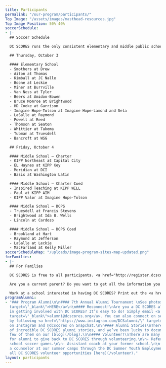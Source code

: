 ```yaml
---
title: Participants
permalink: "/our-program/participants/"
Top Image: "/assets/images/masthead-resources.jpg"
Top Image Position: 50% 40%
soccerSchedule:
- |-
  ## Soccer Schedule

  DC SCORES runs the only consistent elementary and middle public school soccer leagues for both boys and girls in the District of Columbia. Additionally, beginning in the fall of 2016, DC SCORES is running the DC SCORES City League, a District-wide recreation center soccer league run in partnership with the DC Department of Parks and Recreation. <a href="https://www.google.com/maps/d/u/0/viewer?mid=1ArueGtkLKryfnhjFva-7hHSZlD8&ll=38.8939219214454%2C-77.01469049999997&z=12" target="_blank">MAP of SITES</a>

  ## Thursday, October 3

  #### Elementary School
  - Smothers at Drew
  - Aiton at Thomas
  - Kimball at JC Nalle
  - Boone at Leckie
  - Miner at Burrville
  - Van Ness at Tyler
  - Beers at Amidon-Bowen
  - Bruce Monroe at Brightwood
  - HD Cooke at Garrison
  - Imagine Hope-Tolson at Imagine Hope-Lamond and Sela
  - LaSalle at Raymond
  - Powell at Reed
  - Thomson at Seaton
  - Whittier at Takoma
  - Tubman at Truesdell
  - Bancroft at WSG

  ## Friday, October 4

  #### Middle School – Charter
  - KIPP Northeast at Capital City
  - EL Haynes at KIPP Key
  - Meridian at DCI
  - Basis at Washington Latin

  #### Middle School – Charter Coed
  - Inspired Teaching at KIPP WILL
  - Paul at KIPP AIM
  - KIPP Valor at Imagine Hope-Tolson

  #### Middle School – DCPS
  - Truesdell at Francis Stevens
  - Brightwood at Ida B. Wells
  - Lincoln at Cardozo

  #### Middle School – DCPS Coed
  - Brookland at Hart
  - Raymond at Jefferson
  - LaSalle at Leckie
  - MacFarland at Kelly Miller
soccerScheduleMap: "/uploads/image-program-sites-map-updated.png"
forFamilies:
- |-
  ## For Families

  DC SCORES is free to all participants. <a href="http://register.dcscores.org" target="_blank">Register your child/children</a> for the next DC SCORES programming season (we’re year-round), or for summer camps <a href="http://summer.dcscores.org/" target="_blank">HERE</a>

  Are you a current parent? Do you want to get all the information you need? Click <a href="https://parents.dcscores.org/" target="_blank">HERE</a>

  Work at a school interested in having DC SCORES? Print out the <a href="https://drive.google.com/file/d/11F1BG9gXQWi7vK1bQ2W-K74CERlA6aP1/view?usp=sharing" target="_blank">application form</a>.
programAlumni:
- "### Program Alumni\n\n#### 7th Annual Alumni Tournament \nSee photos <a href=\"https://www.flickr.com/photos/dcscorespictures/albums/72157691961383872\"
  target=\"_blank\">HERE</a>\n\n#### Reconnect!\nAre you a DC SCORES alumnus interested
  in getting involved with DC SCORES? It’s easy to do! Simply email <a href=\"mailto:alumni@dcscores.org\"
  target=\"_blank\">alumni@dcscores.org</a>. You can also connect on social media
  by following <a href=\"https://www.instagram.com/DCSalumni/\" target=\"_blank\">@DCSalumni</a>
  on Instagram and @dcscores on Snapchat.\n\n#### Alumni Stories\nThere are hundreds
  of incredible DC SCORES alumni stories, and we’ve been lucky to document just a
  few of them on our [blog](/blog).\n\n#### Volunteer!\nThere are many great ways
  for alumni to give back to DC SCORES through volunteering.\n\n- Referee elementary
  school soccer games.\n\n- Assistant coach at your former school.\n\n- Apply to be
  a counselor at our summer camps through the DC Summer Youth Employment Program (SYEP).\n\nView
  all DC SCORES volunteer opportunities [here](/volunteer)."
layout: participants
---
```


> # 
